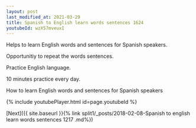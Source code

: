 ```yaml
---
layout: post
last_modified_at: 2021-03-29
title: Spanish to English learn words sentences 1624 
youtubeId: wzX57mveuxI
---
```

 
 
Helps to learn English words and sentences for Spanish speakers.

Opportunitiy to repeat the words sentences. 

Practice English language. 
 
10 minutes practice every day. 
 
How to learn English words and sentences for Spanish speakers 
 
{% include youtubePlayer.html id=page.youtubeId %}
 
 
[Next]({{ site.baseurl }}{% link  split1/_posts/2018-02-08-Spanish to english learn words sentences 1217 .md%})
 
